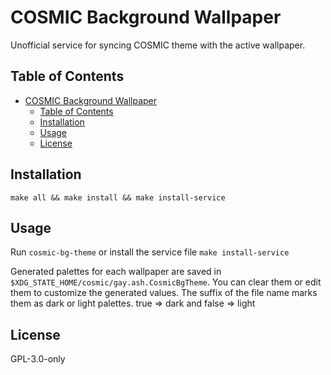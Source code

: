 # COSMIC Background Wallpaper

Unofficial service for syncing COSMIC theme with the active wallpaper.

## Table of Contents

- [COSMIC Background Wallpaper](#cosmic-background-wallpaper)
  - [Table of Contents](#table-of-contents)
  - [Installation](#installation)
  - [Usage](#usage)
  - [License](#license)

## Installation

`make all && make install && make install-service`

## Usage

Run `cosmic-bg-theme` or install the service file `make install-service`

Generated palettes for each wallpaper are saved in `$XDG_STATE_HOME/cosmic/gay.ash.CosmicBgTheme`. You can clear them or edit them to customize the generated values. The suffix of the file name marks them as dark or light palettes. true => dark and false => light

## License

GPL-3.0-only